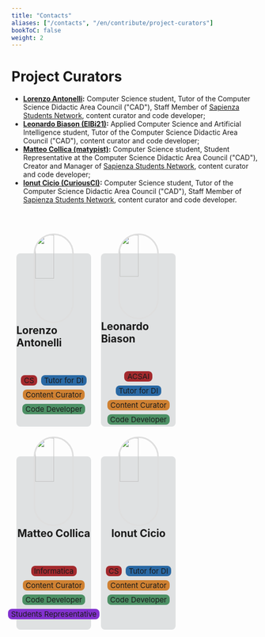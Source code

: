 ```yaml
---
title: "Contacts"
aliases: ["/contacts", "/en/contribute/project-curators"]
bookToC: false
weight: 2
---
```


<style>

.curatorList {
    display: flex;
    flex-direction: row;
    flex-wrap: wrap;
    margin-top: 50px
}

@media screen and (minx-width: 100px) {
    .curator {
        background-color: #5d656a30;
        width: 80%;
        height: 350px;
        border-radius: 8px;
        margin: 50px 10px 10px 10px;
        display: flex;
        flex-direction: column;
        align-items: center;
        padding: 5px;
    }
}

@media screen and (min-width: 520px) {
    .curator {
        background-color: #5d656a30;
        width: 45%;
        height: 350px;
        border-radius: 8px;
        margin: 50px 10px 10px 10px;
        display: flex;
        flex-direction: column;
        align-items: center;
    }

    .curBadges {
        display: flex;
        flex-direction: row;
        justify-content: center;
        flex-wrap: wrap;
        font-size: 15px
    }
}

@media screen and (min-width: 720px) {
    .curator {
        background-color: #5d656a30;
        width: 30%;
        height: 350px;
        border-radius: 8px;
        margin: 50px 10px 10px 10px;
        display: flex;
        flex-direction: column;
        align-items: center;
    }
}

.curPic {
    width: 50%;
    border-radius: 128px;
    margin-top: -40px;
    border: 3.5px solid #dedede;
}

.curTitle {
    font-size: 1.5em;
    margin-top: 2px;
}

.curSubtitle {
    font-size: 1.2em;
    margin-top: -200px;
}

.curBadge {
    width: max-content;
    border-radius: 8px;
    padding: 1px 6px 1px 6px;
    margin: 4px;
}

.curCourse {
    background-color: #a42a2e;
}

.curTutor {
    background-color: #2a69a4;
}

.curContCur {
    background-color: #cf8132;
}

.curCodeDev {
    background-color: #4d9065;
}

.curCADRepr {
    background-color: #8332cf;
}

.curBadges {
    display: flex;
    flex-direction: row;
    justify-content: center;
    flex-wrap: wrap;
}

</style>

# Project Curators

- **[Lorenzo Antonelli](https://github.com/Lorenzoantonelli):** Computer Science student, Tutor of the Computer Science Didactic Area Council ("CAD"), Staff Member of [Sapienza Students Network](https://hub.sapienzastudents.net/), content curator and code developer;
- **[Leonardo Biason (ElBi21)](https://github.com/ElBi21):** Applied Computer Science and Artificial Intelligence student, Tutor of the Computer Science Didactic Area Council ("CAD"), content curator and code developer;
- **[Matteo Collica (matypist)](https://github.com/matypist):** Computer Science student, Student Representative at the Computer Science Didactic Area Council ("CAD"), Creator and Manager of [Sapienza Students Network](https://hub.sapienzastudents.net/), content curator and code developer;
- **[Ionut Cicio (CuriousCI)](https://github.com/CuriousCI):** Computer Science student, Tutor of the Computer Science Didactic Area Council ("CAD"), Staff Member of [Sapienza Students Network](https://hub.sapienzastudents.net/), content curator and code developer.
<!-- - **[Michele Palma](https://github.com/palmaaaa):** Computer Science student, Tutor of the Computer Science Didactic Area Council ("CAD"), content curator and code developer; -->
<!-- - **[Marcello Galisai](https://github.com/marcellogalisai):** student of [Philosophy and Artificial Intelligence](https://corsidilaurea.uniroma1.it/en/corso/2023/31774/home), Tutor of the Computer Science Didactic Area Council ("CAD"), content curator; -->

<div class="curatorList">

<div class="curator">
    <img src="https://www.github.com/Lorenzoantonelli.png" class="curPic">
    <p class="curTitle"><b>Lorenzo Antonelli</b><p>
    <div class="curBadges">
        <div class="curBadge curCourse"><i class="fa-solid fa-graduation-cap" style="color: #feffff;"></i> CS</div>
        <div class="curBadge curTutor"><i class="fa-solid fa-person-chalkboard"></i> Tutor for DI</div>
        <div class="curBadge curContCur"><i class="fa-solid fa-scroll" style="color: #feffff;"></i> Content Curator</div>
        <div class="curBadge curCodeDev"><i class="fa-solid fa-code" style="color: #feffff;"></i> Code Developer</div>
    </div>
</div>

<div class="curator">
    <img src="https://www.github.com/ElBi21.png" class="curPic">
    <p class="curTitle"><b>Leonardo Biason</b><p>
    <div class="curBadges">
        <div class="curBadge curCourse"><i class="fa-solid fa-graduation-cap" style="color: #feffff;"></i> ACSAI</div>
        <div class="curBadge curTutor"><i class="fa-solid fa-person-chalkboard"></i> Tutor for DI</div>
        <div class="curBadge curContCur"><i class="fa-solid fa-scroll" style="color: #feffff;"></i> Content Curator</div>
        <div class="curBadge curCodeDev"><i class="fa-solid fa-code" style="color: #feffff;"></i> Code Developer</div>
    </div>
</div>

<div class="curator">
    <img src="https://www.github.com/matypist.png" class="curPic">
    <p class="curTitle"><b>Matteo Collica</b><p>
    <div class="curBadges">
        <div class="curBadge curCourse"><i class="fa-solid fa-graduation-cap" style="color: #feffff;"></i> Informatica</div>
        <!--<div class="curBadge curTutor"><i class="fa-solid fa-person-chalkboard"></i> Tutor for DI</div>-->
        <div class="curBadge curContCur"><i class="fa-solid fa-scroll" style="color: #feffff;"></i> Content Curator</div>
        <div class="curBadge curCodeDev"><i class="fa-solid fa-code" style="color: #feffff;"></i> Code Developer</div>
        <div class="curBadge curCADRepr"><i class="fa-solid fa-bolt" style="color: #feffff;"></i> Students Representative</div>
    </div>
</div>

<div class="curator">
    <img src="https://www.github.com/CuriousCI.png" class="curPic">
    <p class="curTitle"><b>Ionut Cicio</b><p>
    <div class="curBadges">
        <div class="curBadge curCourse"><i class="fa-solid fa-graduation-cap" style="color: #feffff;"></i> CS</div>
        <div class="curBadge curTutor"><i class="fa-solid fa-person-chalkboard"></i> Tutor for DI</div>
        <div class="curBadge curContCur"><i class="fa-solid fa-scroll" style="color: #feffff;"></i> Content Curator</div>
        <div class="curBadge curCodeDev"><i class="fa-solid fa-code" style="color: #feffff;"></i> Code Developer</div>
    </div>
</div>

</div>
